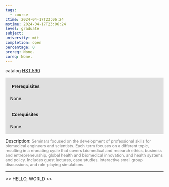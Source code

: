 ```yaml
---
tags:
  - course
ctime: 2024-04-17T23:06:24
mstime: 2024-04-17T23:06:24
level: graduate
subject: 
university: mit
completion: open
percentage: 0
prereq: None.
coreq: None.
---
```


catalog [HST.590](http://student.mit.edu/catalog/mHSTa.html#HST.590)

<span style="display: block; padding: 15px; background-color: rgb(100, 100, 100, 0.2);"><font id="m_prereq4018_0" style="display: block; font-family: Arial, sans-serif; font-weight: bold; padding: 5px">Prerequisites</font><br><span id="prereq4018_0">None.</span></span>
<span style="display: block; padding: 15px; background-color: rgb(100, 100, 100, 0.2);"><font id="m_coreq4018_0" style="display: block; font-family: Arial, sans-serif; font-weight: bold; padding: 5px">Corequisites</font><br><span id="coreq4018_0">None.</span></span>

<font style="">Description:</font>
<font style="color: grey; font-size: 0.8rem;">Seminars focused on the development of professional skills for biomedical engineers and scientists. Each term focuses on a different topic, resulting in a repeating cycle that covers biomedical and research ethics, business and entrepreneurship, global health and biomedical innovation, and health systems and policy. Includes guest lectures, case studies, interactive small group discussions, and role-playing simulations.</font>



---

<< HELLO, WORLD >>
